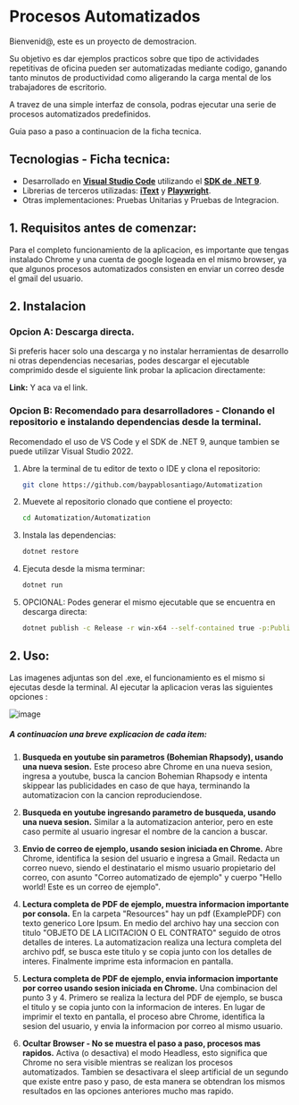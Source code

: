 # Procesos Automatizados

Bienvenid@, este es un proyecto de demostracion. 

Su objetivo es dar ejemplos practicos sobre que tipo de actividades repetitivas de oficina pueden ser automatizadas mediante codigo, ganando tanto minutos de productividad como aligerando la carga mental de los trabajadores de escritorio. 

A travez de una simple interfaz de consola, podras ejecutar una serie de procesos automatizados predefinidos. 

Guia paso a paso a continuacion de la ficha tecnica.

## Tecnologias - Ficha tecnica:

- Desarrollado en **[Visual Studio Code](https://code.visualstudio.com/)** utilizando el **[SDK de .NET 9](https://dotnet.microsoft.com/es-es/download/dotnet/9.0)**.
- Librerias de terceros utilizadas: **[iText](https://itextpdf.com/)** y **[Playwright](https://playwright.dev/dotnet/docs/intro)**.
- Otras implementaciones: Pruebas Unitarias y Pruebas de Integracion. 


## 1. Requisitos antes de comenzar:
Para el completo funcionamiento de la aplicacion, es importante que tengas instalado Chrome y una cuenta de google logeada en el mismo browser, ya que algunos procesos automatizados consisten en enviar un correo desde el gmail del usuario.

##  2. Instalacion 
### Opcion A: Descarga directa.

Si preferis hacer solo una descarga y no instalar herramientas de desarrollo ni otras dependencias necesarias, podes descargar el ejecutable comprimido desde el siguiente link probar la aplicacion directamente:

**Link:** Y aca va el link.

### Opcion B: Recomendado para desarrolladores - Clonando el repositorio e instalando dependencias desde la terminal. 

Recomendado el uso de VS Code y el SDK de .NET 9, aunque tambien se puede utilizar Visual Studio 2022. 
1. Abre la terminal de tu editor de texto o IDE y clona el repositorio:
   ```sh
   git clone https://github.com/baypablosantiago/Automatization
    ```
2. Muevete al repositorio clonado que contiene el proyecto:
    ```sh
   cd Automatization/Automatization
    ```
3. Instala las dependencias:
    ```sh
   dotnet restore
    ```   
4. Ejecuta desde la misma terminar:
    ```sh
   dotnet run
    ```
5. OPCIONAL: Podes generar el mismo ejecutable que se encuentra en descarga directa:
    ```sh
   dotnet publish -c Release -r win-x64 --self-contained true -p:PublishSingleFile=true
    ```


## 2. Uso:
Las imagenes adjuntas son del .exe, el funcionamiento es el mismo si ejecutas desde la terminal. Al ejecutar la aplicacion veras las siguientes opciones :

![image](https://github.com/user-attachments/assets/557cd9b4-25dc-41e7-a22d-3a747ab76ebc)


##### A continuacion una breve explicacion de cada item:

1.  **Busqueda en youtube sin parametros (Bohemian Rhapsody), usando una nueva sesion.**
Este proceso abre Chrome en una nueva sesion, ingresa a youtube, busca la cancion Bohemian Rhapsody e intenta skippear las publicidades en caso de que haya, terminando la automatizacion con la cancion reproduciendose. 


2. **Busqueda en youtube ingresando parametro de busqueda, usando una nueva sesion.**
Similar a la automatizacion anterior, pero en este caso permite al usuario ingresar el nombre de la cancion a buscar.


3. **Envio de correo de ejemplo, usando sesion iniciada en Chrome.**
Abre Chrome, identifica la sesion del usuario e ingresa a Gmail. Redacta un correo nuevo, siendo el destinatario el mismo usuario propietario del correo, con asunto "Correo automatizado de ejemplo" y cuerpo "Hello world! Este es un correo de ejemplo".


4. **Lectura completa de PDF de ejemplo, muestra informacion importante por consola.**
En la carpeta "Resources" hay un pdf (ExamplePDF) con texto generico Lore Ipsum. En medio del archivo hay una seccion con titulo "OBJETO DE LA LICITACION O EL CONTRATO" seguido de otros detalles de interes. La automatizacion realiza una lectura completa del archivo pdf, se busca este titulo y se copia junto con los detalles de interes. Finalmente imprime esta informacion en pantalla.


5. **Lectura completa de PDF de ejemplo, envia informacion importante por correo usando sesion iniciada en Chrome.**
Una combinacion del punto 3 y 4. Primero se realiza la lectura del PDF de ejemplo, se busca el titulo y se copia junto con la informacion de interes. En lugar de imprimir el texto en pantalla, el proceso abre Chrome, identifica la sesion del usuario, y envia la informacion por correo al mismo usuario.


6. **Ocultar Browser - No se muestra el paso a paso, procesos mas rapidos.**
Activa (o desactiva) el modo Headless, esto significa que Chrome no sera visible mientras se realizan los procesos automatizados. Tambien se desactivara el sleep artificial de un segundo que existe entre paso y paso, de esta manera se obtendran los mismos resultados en las opciones anteriores mucho mas rapido.
